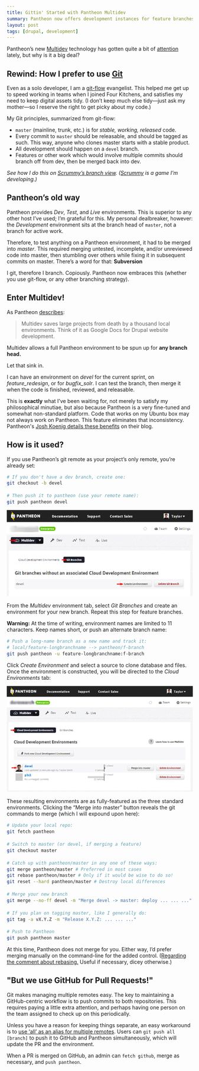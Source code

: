 ```yaml
---
title: Gittin' Started with Pantheon Multidev
summary: Pantheon now offers development instances for feature branches, allowing code to be reviewed and tested before being merged into master.
layout: post
tags: [drupal, development]
---
```


Pantheon’s new [Multidev](https://www.getpantheon.com/multidev) technology has
gotten quite a bit of
[attention](http://techcrunch.com/2013/07/10/pantheon-multidev/) lately, but why
is it a big deal?

## Rewind: How I prefer to use [Git](http://www.git-scm.com/)

Even as a solo developer, I am a
[git-flow](http://nvie.com/posts/a-successful-git-branching-model/) evangelist.
This helped me get up to speed working in teams when I joined Four Kitchens, and
satisfies my need to keep digital assets tidy. (I don’t keep much else
tidy&mdash;just ask my mother&mdash;so I reserve the right to get picky about my
code.)

My Git principles, summarized from git-flow:

- `master` (mainline, trunk, etc.) is for _stable, working, released_ code.
- Every commit to `master` should be releasable, and should be tagged as such. This way, anyone who clones master starts with a stable product.
- All development should happen on a `devel` branch.
- Features or other work which would involve multiple commits should branch off from dev, then be merged back into dev.

_See how I do this on [Scrummy’s branch view](https://github.com/tsmith512/scrummy/network).
([Scrummy](http://playscrummy.com) is a game I’m developing.)_

## Pantheon’s old way

Pantheon provides *Dev*, *Test*, and *Live* environments. This is superior to
any other host I’ve used; I’m grateful for this. My personal dealbreaker,
however: the *Development* environment sits at the branch head of `master`, not
a branch for active work.

Therefore, to test anything on a Pantheon environment, it had to be merged into
*master*. This required merging untested, incomplete, and/or unreviewed code
into master, then stumbling over others while fixing it in subsequent commits on
master. There’s a word for that: **Subversion**

I git, therefore I branch. Copiously. Pantheon now embraces this (whether you
use git-flow, or any other branching strategy).

## Enter Multidev!

As Pantheon [describes](https://www.getpantheon.com/multidev):

> Multidev saves large projects from death by a thousand local environments.
> Think of it as Google Docs for Drupal website development.

Multidev allows a full Pantheon environment to be spun up for **any branch head.**

Let that sink in.

I can have an environment on *devel* for the current sprint, on
*feature_redesign*, or for *bugfix_solr*. I can test the branch, then merge it
when the code is finished, reviewed, and releasable.

This is **exactly** what I’ve been waiting for, not merely to satisfy my
philosophical minutiae, but also because Pantheon is a very fine-tuned and
somewhat non-standard platform. Code that works on my Ubuntu box may not always
work on Pantheon. This feature eliminates that inconsistency. Pantheon's
[Josh Koenig details these benefits](https://www.getpantheon.com/blog/7-things-you-can-stop-worrying-about-multidev)
on their blog.

## How is it used?

If you use Pantheon’s git remote as your project’s only remote, you’re already set:

``` sh
# If you don't have a dev branch, create one:
git checkout -b devel

# Then push it to pantheon (use your remote name):
git push pantheon devel
```

![Git Branhes on the Multidev Pantheon Dashboard](/assets/blog/pantheon-multidev/gettingstartedwithmultidev-branches.png)

From the *Multidev* environment tab, select *Git Branches* and create an
environment for your new branch. Repeat this step for feature branches.

**Warning:** At the time of writing, environment names are limited to 11
characters. Keep names short, or push an alternate branch name:

``` sh
# Push a long-name branch as a new name and track it:
# local/feature-longbranchname --> pantheon/f-branch
git push pantheon -u feature-longbranchname:f-branch
```

Click *Create Environment* and select a source to clone database and files. Once
the environment is constructed, you will be directed to the *Cloud Environments*
tab:

![Running Environments on the Multidev Pantheon Dashboard](/assets/blog/pantheon-multidev/gettingstartedwithmultidev-environments.png)

These resulting environments are as fully-featured as the three standard
environments. Clicking the “Merge into master” button reveals the git commands
to merge (which I will expound upon here):

``` sh
# Update your local repo:
git fetch pantheon

# Switch to master (or devel, if merging a feature)
git checkout master

# Catch up with pantheon/master in any one of these ways:
git merge pantheon/master # Preferred in most cases
git rebase pantheon/master # Only if it would be wise to do so!
git reset --hard pantheon/master # Destroy local differences

# Merge your new branch
git merge --no-ff devel -m "Merge devel -> master: deploy ... ... ..."

# If you plan on tagging master, like I generally do:
git tag -a vX.Y.Z -m "Release X.Y.Z: ... ... ..."

# Push to Pantheon
git push pantheon master
```

At this time, Pantheon does not merge for you. Either way, I’d prefer merging
manually on the command-line for the added control.
([Regarding the comment about rebasing.](http://stackoverflow.com/questions/2472254/when-should-i-use-git-pull-rebase)
Useful if necessary, dicey otherwise.)

## "But we use GitHub for Pull Requests!"

Git makes managing multiple remotes easy. The key to maintaining a
GitHub-centric workflow is to push commits to both repositories. This requires
paying a little extra attention, and perhaps having one person on the team
assigned to check up on this periodically.

Unless you have a reason for keeping things separate, an easy workaround is to
[use ‘all’ as an alias for multiple remotes](http://stackoverflow.com/questions/5785549/able-to-push-to-all-git-remotes-with-the-one-command).
Users can `git push all [branch]` to push it to GitHub and Pantheon
simultaneously, which will update the PR and the environment.

When a PR is merged on GitHub, an admin can `fetch github`, merge as necessary,
and `push pantheon`.
